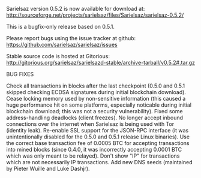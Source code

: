Sarielsaz version 0.5.2 is now available for download at:
http://sourceforge.net/projects/sarielsaz/files/Sarielsaz/sarielsaz-0.5.2/

This is a bugfix-only release based on 0.5.1.

Please report bugs using the issue tracker at github:
https://github.com/sarielsaz/sarielsaz/issues

Stable source code is hosted at Gitorious:
http://gitorious.org/sarielsaz/sarielsazd-stable/archive-tarball/v0.5.2#.tar.gz

BUG FIXES

Check all transactions in blocks after the last checkpoint (0.5.0 and 0.5.1 skipped checking ECDSA signatures during initial blockchain download).
Cease locking memory used by non-sensitive information (this caused a huge performance hit on some platforms, especially noticable during initial blockchain download; this was
not a security vulnerability).
Fixed some address-handling deadlocks (client freezes).
No longer accept inbound connections over the internet when Sarielsaz is being used with Tor (identity leak).
Re-enable SSL support for the JSON-RPC interface (it was unintentionally disabled for the 0.5.0 and 0.5.1 release Linux binaries).
Use the correct base transaction fee of 0.0005 BTC for accepting transactions into mined blocks (since 0.4.0, it was incorrectly accepting 0.0001 BTC which was only meant to be relayed).
Don't show "IP" for transactions which are not necessarily IP transactions.
Add new DNS seeds (maintained by Pieter Wuille and Luke Dashjr).
